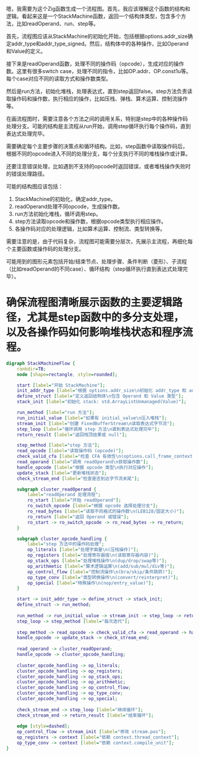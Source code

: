 嗯，我需要为这个Zig函数生成一个流程图。首先，我应该理解这个函数的结构和逻辑。看起来这是一个StackMachine函数，返回一个结构体类型，包含多个方法，比如readOperand、run、step等。

首先，流程图应该从StackMachine的初始化开始，包括根据options.addr_size确定addr_type和addr_type_signed。然后，结构体中的各种操作，比如Operand和Value的定义。

接下来是readOperand函数，处理不同的操作码（opcode），生成对应的操作数。这里有很多switch case，处理不同的指令，比如OP.addr、OP.const1u等。每个case对应不同的读取方式和操作数类型。

然后是run方法，初始化堆栈，处理表达式，直到step返回false。step方法负责读取操作码和操作数，执行相应的操作，比如压栈、弹栈、算术运算、控制流操作等。

在画流程图时，需要注意各个方法之间的调用关系，特别是step中的各种操作码处理分支。可能的结构是主流程从run开始，调用step循环执行每个操作码，直到表达式处理完毕。

需要确定每个主要步骤的决策点和循环结构。比如，step函数中读取操作码后，根据不同的opcode进入不同的处理分支，每个分支执行不同的堆栈操作或计算。

还要注意错误处理，比如遇到不支持的opcode时返回错误，或者堆栈操作失败时的错误处理路径。

可能的结构图应该包括：

1. StackMachine的初始化，确定addr_type。
2. readOperand处理不同opcode，生成操作数。
3. run方法初始化堆栈，循环调用step。
4. step方法读取opcode和操作数，根据opcode类型执行相应操作。
5. 各操作码对应的处理逻辑，比如算术运算、控制流、类型转换等。

需要注意的是，由于代码复杂，流程图可能需要分层次，先展示主流程，再细化每个主要函数或操作码的处理分支。

可能用到的图形元素包括开始/结束节点、处理步骤、条件判断（菱形）、子流程（比如readOperand的不同case）、循环结构（step循环执行直到表达式处理完毕）。

确保流程图清晰展示函数的主要逻辑路径，尤其是step函数中的多分支处理，以及各操作码如何影响堆栈状态和程序流程。
================================================
```dot
digraph StackMachineFlow {
    rankdir=TB;
    node [shape=rectangle, style=rounded];

    start [label="开始 StackMachine"];
    init_addr_type [label="根据 options.addr_size\n初始化 addr_type 和 addr_type_signed"];
    define_struct [label="定义返回结构体\n包含 Operand 和 Value 类型"];
    stack_init [label="初始化 stack: std.ArrayListUnmanaged(Value)"];

    run_method [label="run 方法"];
    run_initial_value [label="如果有 initial_value\n压入堆栈"];
    stream_init [label="创建 FixedBufferStream\n读取表达式字节流"];
    step_loop [label="循环调用 step 方法\n直到表达式处理完毕"];
    return_result [label="返回栈顶结果或 null"];

    step_method [label="step 方法"];
    read_opcode [label="读取操作码 (opcode)"];
    check_valid_cfa [label="检查 CFA 有效性\n(options.call_frame_context)"];
    read_operand [label="调用 readOperand\n获取操作数"];
    handle_opcode [label="根据 opcode 类型\n执行对应操作"];
    update_stack [label="更新堆栈状态"];
    check_stream_end [label="检查是否到达字节流末尾"];

    subgraph cluster_readOperand {
        label="readOperand 处理流程";
        ro_start [label="开始 readOperand"];
        ro_switch_opcode [label="根据 opcode 选择处理分支"];
        ro_read_bytes [label="读取不同格式的操作数\n(LEB128/固定大小)"];
        ro_return [label="返回 Operand 或错误"];
        ro_start -> ro_switch_opcode -> ro_read_bytes -> ro_return;
    }

    subgraph cluster_opcode_handling {
        label="step 方法中的操作码处理";
        op_literals [label="处理字面量\n(压栈操作)"];
        op_registers [label="处理寄存器值\n(读取寄存器内容)"];
        op_stack_ops [label="处理堆栈操作\n(dup/drop/swap等)"];
        op_arithmetic [label="算术逻辑运算\n(add/sub/mul/div等)"];
        op_control_flow [label="控制流操作\n(bra/skip/条件跳转)"];
        op_type_conv [label="类型转换操作\n(convert/reinterpret)"];
        op_special [label="特殊操作\n(nop/entry_value)"];
    }

    start -> init_addr_type -> define_struct -> stack_init;
    define_struct -> run_method;
    
    run_method -> run_initial_value -> stream_init -> step_loop -> return_result;
    step_loop -> step_method [label="每次迭代"];
    
    step_method -> read_opcode -> check_valid_cfa -> read_operand -> handle_opcode;
    handle_opcode -> update_stack -> check_stream_end;
    
    read_operand -> cluster_readOperand;
    handle_opcode -> cluster_opcode_handling;
    
    cluster_opcode_handling -> op_literals;
    cluster_opcode_handling -> op_registers;
    cluster_opcode_handling -> op_stack_ops;
    cluster_opcode_handling -> op_arithmetic;
    cluster_opcode_handling -> op_control_flow;
    cluster_opcode_handling -> op_type_conv;
    cluster_opcode_handling -> op_special;
    
    check_stream_end -> step_loop [label="继续循环"];
    check_stream_end -> return_result [label="结束循环"];
    
    edge [style=dashed];
    op_control_flow -> stream_init [label="修改 stream.pos"];
    op_registers -> context [label="依赖 context.thread_context"];
    op_type_conv -> context [label="依赖 context.compile_unit"];
}
```